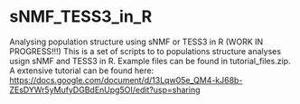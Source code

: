# sNMF_TESS3_in_R
Analysing population structure using sNMF or TESS3 in R (WORK IN PROGRESS!!!)
This is a set of scripts to to populations structure analyses usign sNMF and TESS3 in R. Example files can be found in tutorial_files.zip. A extensive tutorial can be found here: https://docs.google.com/document/d/13Lqw05e_QM4-kJ68b-ZEsDYWr5yMufyDGBdEnUpg5OI/edit?usp=sharing
